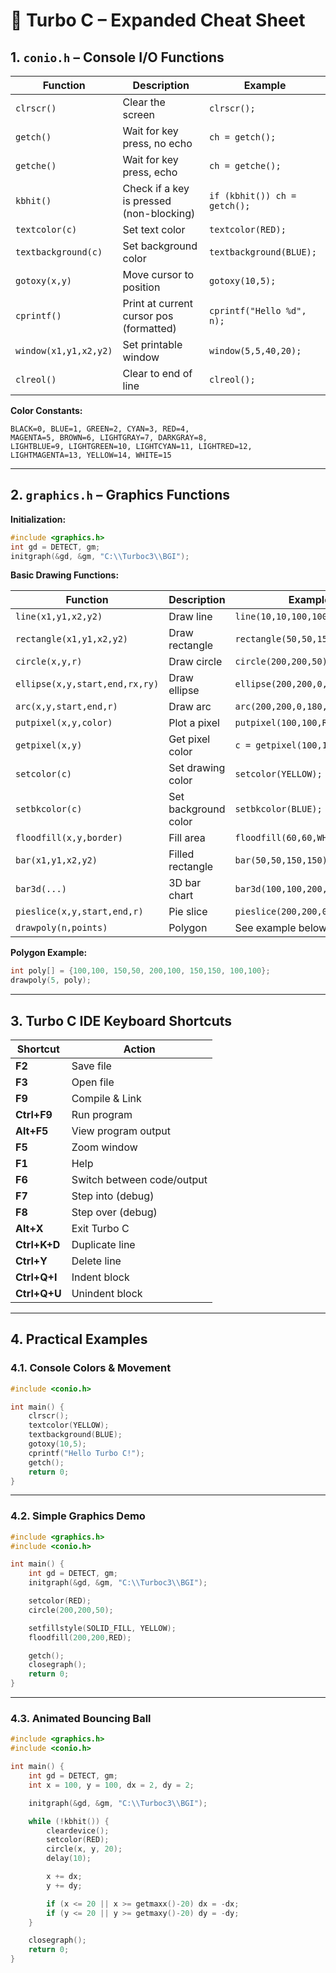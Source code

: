 # 📄 Turbo C – Expanded Cheat Sheet

## 1. **`conio.h` – Console I/O Functions**

| Function              | Description                              | Example                      |
| --------------------- | ---------------------------------------- | ---------------------------- |
| `clrscr()`            | Clear the screen                         | `clrscr();`                  |
| `getch()`             | Wait for key press, no echo              | `ch = getch();`              |
| `getche()`            | Wait for key press, echo                 | `ch = getche();`             |
| `kbhit()`             | Check if a key is pressed (non-blocking) | `if (kbhit()) ch = getch();` |
| `textcolor(c)`        | Set text color                           | `textcolor(RED);`            |
| `textbackground(c)`   | Set background color                     | `textbackground(BLUE);`      |
| `gotoxy(x,y)`         | Move cursor to position                  | `gotoxy(10,5);`              |
| `cprintf()`           | Print at current cursor pos (formatted)  | `cprintf("Hello %d", n);`    |
| `window(x1,y1,x2,y2)` | Set printable window                     | `window(5,5,40,20);`         |
| `clreol()`            | Clear to end of line                     | `clreol();`                  |

**Color Constants:**

```
BLACK=0, BLUE=1, GREEN=2, CYAN=3, RED=4,
MAGENTA=5, BROWN=6, LIGHTGRAY=7, DARKGRAY=8,
LIGHTBLUE=9, LIGHTGREEN=10, LIGHTCYAN=11, LIGHTRED=12,
LIGHTMAGENTA=13, YELLOW=14, WHITE=15
```

---

## 2. **`graphics.h` – Graphics Functions**

**Initialization:**

```c
#include <graphics.h>
int gd = DETECT, gm;
initgraph(&gd, &gm, "C:\\Turboc3\\BGI");
```

**Basic Drawing Functions:**

| Function                       | Description          | Example                         |
| ------------------------------ | -------------------- | ------------------------------- |
| `line(x1,y1,x2,y2)`            | Draw line            | `line(10,10,100,100);`          |
| `rectangle(x1,y1,x2,y2)`       | Draw rectangle       | `rectangle(50,50,150,100);`     |
| `circle(x,y,r)`                | Draw circle          | `circle(200,200,50);`           |
| `ellipse(x,y,start,end,rx,ry)` | Draw ellipse         | `ellipse(200,200,0,360,50,30);` |
| `arc(x,y,start,end,r)`         | Draw arc             | `arc(200,200,0,180,50);`        |
| `putpixel(x,y,color)`          | Plot a pixel         | `putpixel(100,100,RED);`        |
| `getpixel(x,y)`                | Get pixel color      | `c = getpixel(100,100);`        |
| `setcolor(c)`                  | Set drawing color    | `setcolor(YELLOW);`             |
| `setbkcolor(c)`                | Set background color | `setbkcolor(BLUE);`             |
| `floodfill(x,y,border)`        | Fill area            | `floodfill(60,60,WHITE);`       |
| `bar(x1,y1,x2,y2)`             | Filled rectangle     | `bar(50,50,150,150);`           |
| `bar3d(...)`                   | 3D bar chart         | `bar3d(100,100,200,200,20,1);`  |
| `pieslice(x,y,start,end,r)`    | Pie slice            | `pieslice(200,200,0,90,50);`    |
| `drawpoly(n,points)`           | Polygon              | See example below               |

**Polygon Example:**

```c
int poly[] = {100,100, 150,50, 200,100, 150,150, 100,100};
drawpoly(5, poly);
```

---

## 3. **Turbo C IDE Keyboard Shortcuts**

| Shortcut     | Action                     |
| ------------ | -------------------------- |
| **F2**       | Save file                  |
| **F3**       | Open file                  |
| **F9**       | Compile & Link             |
| **Ctrl+F9**  | Run program                |
| **Alt+F5**   | View program output        |
| **F5**       | Zoom window                |
| **F1**       | Help                       |
| **F6**       | Switch between code/output |
| **F7**       | Step into (debug)          |
| **F8**       | Step over (debug)          |
| **Alt+X**    | Exit Turbo C               |
| **Ctrl+K+D** | Duplicate line             |
| **Ctrl+Y**   | Delete line                |
| **Ctrl+Q+I** | Indent block               |
| **Ctrl+Q+U** | Unindent block             |

---

## 4. **Practical Examples**

### 4.1. Console Colors & Movement

```c
#include <conio.h>

int main() {
    clrscr();
    textcolor(YELLOW);
    textbackground(BLUE);
    gotoxy(10,5);
    cprintf("Hello Turbo C!");
    getch();
    return 0;
}
```

---

### 4.2. Simple Graphics Demo

```c
#include <graphics.h>
#include <conio.h>

int main() {
    int gd = DETECT, gm;
    initgraph(&gd, &gm, "C:\\Turboc3\\BGI");

    setcolor(RED);
    circle(200,200,50);

    setfillstyle(SOLID_FILL, YELLOW);
    floodfill(200,200,RED);

    getch();
    closegraph();
    return 0;
}
```

---

### 4.3. Animated Bouncing Ball

```c
#include <graphics.h>
#include <conio.h>

int main() {
    int gd = DETECT, gm;
    int x = 100, y = 100, dx = 2, dy = 2;

    initgraph(&gd, &gm, "C:\\Turboc3\\BGI");

    while (!kbhit()) {
        cleardevice();
        setcolor(RED);
        circle(x, y, 20);
        delay(10);

        x += dx;
        y += dy;

        if (x <= 20 || x >= getmaxx()-20) dx = -dx;
        if (y <= 20 || y >= getmaxy()-20) dy = -dy;
    }

    closegraph();
    return 0;
}
```

